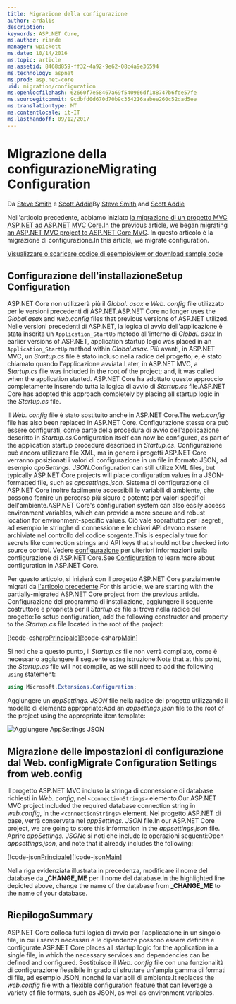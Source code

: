 ```yaml
---
title: Migrazione della configurazione
author: ardalis
description: 
keywords: ASP.NET Core,
ms.author: riande
manager: wpickett
ms.date: 10/14/2016
ms.topic: article
ms.assetid: 8468d859-ff32-4a92-9e62-08c4a9e36594
ms.technology: aspnet
ms.prod: asp.net-core
uid: migration/configuration
ms.openlocfilehash: 62660f7e58467a69f540966df188747b6fde57fe
ms.sourcegitcommit: 9cdbfd0d670d70b9c354216aabee260c52dad5ee
ms.translationtype: MT
ms.contentlocale: it-IT
ms.lasthandoff: 09/12/2017
---
```

# <a name="migrating-configuration"></a><span data-ttu-id="0a0a1-103">Migrazione della configurazione</span><span class="sxs-lookup"><span data-stu-id="0a0a1-103">Migrating Configuration</span></span>

<span data-ttu-id="0a0a1-104">Da [Steve Smith](https://ardalis.com/) e [Scott Addie](https://scottaddie.com)</span><span class="sxs-lookup"><span data-stu-id="0a0a1-104">By [Steve Smith](https://ardalis.com/) and [Scott Addie](https://scottaddie.com)</span></span>

<span data-ttu-id="0a0a1-105">Nell'articolo precedente, abbiamo iniziato [la migrazione di un progetto MVC ASP.NET ad ASP.NET MVC Core](mvc.md).</span><span class="sxs-lookup"><span data-stu-id="0a0a1-105">In the previous article, we began [migrating an ASP.NET MVC project to ASP.NET Core MVC](mvc.md).</span></span> <span data-ttu-id="0a0a1-106">In questo articolo è la migrazione di configurazione.</span><span class="sxs-lookup"><span data-stu-id="0a0a1-106">In this article, we migrate configuration.</span></span>

[<span data-ttu-id="0a0a1-107">Visualizzare o scaricare codice di esempio</span><span class="sxs-lookup"><span data-stu-id="0a0a1-107">View or download sample code</span></span>](https://github.com/aspnet/Docs/tree/master/aspnetcore/migration/configuration/samples)

## <a name="setup-configuration"></a><span data-ttu-id="0a0a1-108">Configurazione dell'installazione</span><span class="sxs-lookup"><span data-stu-id="0a0a1-108">Setup Configuration</span></span>

<span data-ttu-id="0a0a1-109">ASP.NET Core non utilizzerà più il *Global. asax* e *Web. config* file utilizzato per le versioni precedenti di ASP.NET.</span><span class="sxs-lookup"><span data-stu-id="0a0a1-109">ASP.NET Core no longer uses the *Global.asax* and *web.config* files that previous versions of ASP.NET utilized.</span></span> <span data-ttu-id="0a0a1-110">Nelle versioni precedenti di ASP.NET, la logica di avvio dell'applicazione è stata inserita un `Application_StartUp` metodo all'interno di *Global. asax*.</span><span class="sxs-lookup"><span data-stu-id="0a0a1-110">In earlier versions of ASP.NET, application startup logic was placed in an `Application_StartUp` method within *Global.asax*.</span></span> <span data-ttu-id="0a0a1-111">Più avanti, in ASP.NET MVC, un *Startup.cs* file è stato incluso nella radice del progetto; e, è stato chiamato quando l'applicazione avviata.</span><span class="sxs-lookup"><span data-stu-id="0a0a1-111">Later, in ASP.NET MVC, a *Startup.cs* file was included in the root of the project; and, it was called when the application started.</span></span> <span data-ttu-id="0a0a1-112">ASP.NET Core ha adottato questo approccio completamente inserendo tutta la logica di avvio di *Startup.cs* file.</span><span class="sxs-lookup"><span data-stu-id="0a0a1-112">ASP.NET Core has adopted this approach completely by placing all startup logic in the *Startup.cs* file.</span></span>

<span data-ttu-id="0a0a1-113">Il *Web. config* file è stato sostituito anche in ASP.NET Core.</span><span class="sxs-lookup"><span data-stu-id="0a0a1-113">The *web.config* file has also been replaced in ASP.NET Core.</span></span> <span data-ttu-id="0a0a1-114">Configurazione stessa ora può essere configurati, come parte della procedura di avvio dell'applicazione descritto in *Startup.cs*.</span><span class="sxs-lookup"><span data-stu-id="0a0a1-114">Configuration itself can now be configured, as part of the application startup procedure described in *Startup.cs*.</span></span> <span data-ttu-id="0a0a1-115">Configurazione può ancora utilizzare file XML, ma in genere i progetti ASP.NET Core verranno posizionati i valori di configurazione in un file in formato JSON, ad esempio *appSettings. JSON*.</span><span class="sxs-lookup"><span data-stu-id="0a0a1-115">Configuration can still utilize XML files, but typically ASP.NET Core projects will place configuration values in a JSON-formatted file, such as *appsettings.json*.</span></span> <span data-ttu-id="0a0a1-116">Sistema di configurazione di ASP.NET Core inoltre facilmente accessibili le variabili di ambiente, che possono fornire un percorso più sicuro e potente per valori specifici dell'ambiente.</span><span class="sxs-lookup"><span data-stu-id="0a0a1-116">ASP.NET Core's configuration system can also easily access environment variables, which can provide a more secure and robust location for environment-specific values.</span></span> <span data-ttu-id="0a0a1-117">Ciò vale soprattutto per i segreti, ad esempio le stringhe di connessione e le chiavi API devono essere archiviate nel controllo del codice sorgente.</span><span class="sxs-lookup"><span data-stu-id="0a0a1-117">This is especially true for secrets like connection strings and API keys that should not be checked into source control.</span></span> <span data-ttu-id="0a0a1-118">Vedere [configurazione](../fundamentals/configuration.md) per ulteriori informazioni sulla configurazione di ASP.NET Core.</span><span class="sxs-lookup"><span data-stu-id="0a0a1-118">See [Configuration](../fundamentals/configuration.md) to learn more about configuration in ASP.NET Core.</span></span>

<span data-ttu-id="0a0a1-119">Per questo articolo, si inizierà con il progetto ASP.NET Core parzialmente migrati da [l'articolo precedente](mvc.md).</span><span class="sxs-lookup"><span data-stu-id="0a0a1-119">For this article, we are starting with the partially-migrated ASP.NET Core project from [the previous article](mvc.md).</span></span> <span data-ttu-id="0a0a1-120">Configurazione del programma di installazione, aggiungere il seguente costruttore e proprietà per il *Startup.cs* file si trova nella radice del progetto:</span><span class="sxs-lookup"><span data-stu-id="0a0a1-120">To setup configuration, add the following constructor and property to the *Startup.cs* file located in the root of the project:</span></span>

<span data-ttu-id="0a0a1-121">[!code-csharp[Principale](configuration/samples/WebApp1/src/WebApp1/Startup.cs?range=11-21)]</span><span class="sxs-lookup"><span data-stu-id="0a0a1-121">[!code-csharp[Main](configuration/samples/WebApp1/src/WebApp1/Startup.cs?range=11-21)]</span></span>

<span data-ttu-id="0a0a1-122">Si noti che a questo punto, il *Startup.cs* file non verrà compilato, come è necessario aggiungere il seguente `using` istruzione:</span><span class="sxs-lookup"><span data-stu-id="0a0a1-122">Note that at this point, the *Startup.cs* file will not compile, as we still need to add the following `using` statement:</span></span>

```csharp
using Microsoft.Extensions.Configuration;
```

<span data-ttu-id="0a0a1-123">Aggiungere un *appSettings. JSON* file nella radice del progetto utilizzando il modello di elemento appropriato:</span><span class="sxs-lookup"><span data-stu-id="0a0a1-123">Add an *appsettings.json* file to the root of the project using the appropriate item template:</span></span>

![Aggiungere AppSettings JSON](configuration/_static/add-appsettings-json.png)

## <a name="migrate-configuration-settings-from-webconfig"></a><span data-ttu-id="0a0a1-125">Migrazione delle impostazioni di configurazione dal Web. config</span><span class="sxs-lookup"><span data-stu-id="0a0a1-125">Migrate Configuration Settings from web.config</span></span>

<span data-ttu-id="0a0a1-126">Il progetto ASP.NET MVC incluso la stringa di connessione di database richiesti in *Web. config*, nel `<connectionStrings>` elemento.</span><span class="sxs-lookup"><span data-stu-id="0a0a1-126">Our ASP.NET MVC project included the required database connection string in *web.config*, in the `<connectionStrings>` element.</span></span> <span data-ttu-id="0a0a1-127">Nel progetto ASP.NET di base, verrà conservata nel *appSettings. JSON* file.</span><span class="sxs-lookup"><span data-stu-id="0a0a1-127">In our ASP.NET Core project, we are going to store this information in the *appsettings.json* file.</span></span> <span data-ttu-id="0a0a1-128">Aprire *appSettings. JSON*e si noti che include le operazioni seguenti:</span><span class="sxs-lookup"><span data-stu-id="0a0a1-128">Open *appsettings.json*, and note that it already includes the following:</span></span>

<span data-ttu-id="0a0a1-129">[!code-json[Principale](../migration/configuration/samples/WebApp1/src/WebApp1/appsettings.json?highlight=4)]</span><span class="sxs-lookup"><span data-stu-id="0a0a1-129">[!code-json[Main](../migration/configuration/samples/WebApp1/src/WebApp1/appsettings.json?highlight=4)]</span></span>


<span data-ttu-id="0a0a1-130">Nella riga evidenziata illustrata in precedenza, modificare il nome del database da **_CHANGE_ME** per il nome del database.</span><span class="sxs-lookup"><span data-stu-id="0a0a1-130">In the highlighted line depicted above, change the name of the database from **_CHANGE_ME** to the name of your database.</span></span>

## <a name="summary"></a><span data-ttu-id="0a0a1-131">Riepilogo</span><span class="sxs-lookup"><span data-stu-id="0a0a1-131">Summary</span></span>

<span data-ttu-id="0a0a1-132">ASP.NET Core colloca tutti logica di avvio per l'applicazione in un singolo file, in cui i servizi necessari e le dipendenze possono essere definite e configurate.</span><span class="sxs-lookup"><span data-stu-id="0a0a1-132">ASP.NET Core places all startup logic for the application in a single file, in which the necessary services and dependencies can be defined and configured.</span></span> <span data-ttu-id="0a0a1-133">Sostituisce il *Web. config* file con una funzionalità di configurazione flessibile in grado di sfruttare un'ampia gamma di formati di file, ad esempio JSON, nonché le variabili di ambiente.</span><span class="sxs-lookup"><span data-stu-id="0a0a1-133">It replaces the *web.config* file with a flexible configuration feature that can leverage a variety of file formats, such as JSON, as well as environment variables.</span></span>
